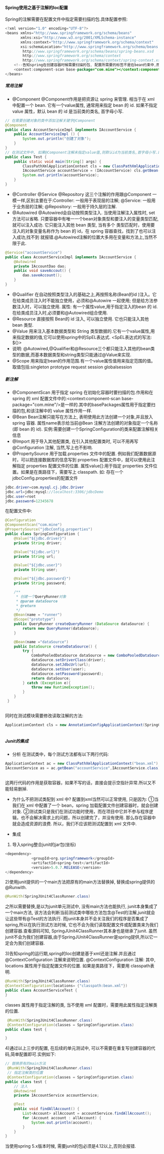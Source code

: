 
####  Spring使用之基于注解的Ioc配置



Spring的注解需要在配置文件中指定需要扫描的包.具体配置参照:

```java
<?xml version="1.0" encoding="UTF-8"?>
<beans xmlns="http://www.springframework.org/schema/beans"
       xmlns:xsi="http://www.w3.org/2001/XMLSchema-instance"
       xmlns:context="http://www.springframework.org/schema/context"
       xsi:schemaLocation="http://www.springframework.org/schema/beans
        http://www.springframework.org/schema/beans/spring-beans.xsd
        http://www.springframework.org/schema/context
        http://www.springframework.org/schema/context/spring-context.xsd">
    <!--告知spring在创建容器时候需要扫描的包, 配置所需要的标签不是在bean约束中,而是在一个名为context的名称空间和约束中.-->
    <context:component-scan base-package="com.mine"></context:component-scan>
</beans>


```

##### 常用注解
* @Component
 @Component作用是把资源让 spring 来管理. 相当于在 xml 中配置一个 bean. 它有一个value属性, 通常用来指定 bean 的 id. 如果不指定 value 属性，默认 bean 的 id 是当前类的类名, 首字母小写.

```java
// 在需要创建对象的类中添加注解关键字@Component
@Component
public class AccountServiceImpl implements IAccountService {
    public AccountServiceImpl () {
        System.out.println("创建了对象");
    }
}
// 在测试文件中, 如果@Component注解未指定value值,则默认id为当前类名,首字母小写.即下面的"accountServiceImpl".
public class Test {
    public static void main(String[] args) {
        ClassPathXmlApplicationContext cls = new ClassPathXmlApplicationContext("bean.xml");
        IAccountService accountService = (IAccountService) cls.getBean("accountServiceImpl");
        System.out.println(accountService);
    }
}

```
* @Controller @Service @Repository
这三个注解的作用跟@Component 一模一样,区别主要在于:Controller: 一般用于表现层的注解;  @Service: 一般用于业务层的注解; @Repository: 一般用于持久层的注解.
* @Autowired
 @Autowired会自动按照类型注入. 当使用注解注入属性时, set 方法可以省略. 只要容器中有唯一一个bean对象类型和要注入的变量类型匹配, 就可以注入成功. 它只能注入其他 bean 类型, 当有多个 类型匹配时，使用要注入的对象变量名称作为 bean 的 id，在 spring 容器查找，找到了也可以注入成功,找不到 就报错.@Autowired注解的位置大多用在变量和方法上,当然不限于此.

```java
@Service("accountService")
public class AccountServiceImpl implements IAccountService {
    @Autowired
    private IAccountDao dao;
    public void saveAccout() {
        dao.saveAccount();
    }
}

```
* @Qualifier
在自动按照类型注入的基础之上,再按照名称(Bean的id )注入。它在给类成员注入时不能独立使用，必须和@Autowire 一起使用; 但是给方法参数注入时，可以独立使用.
属性: 有一个属性value,用于指定注入的bean 的 id.
在给类成员注入时,必须要和@Autowired组合使用.
* @Resource
直接按照 Bean的 id 注入, 可以独立使用. 它也只能注入其他 bean 类型.
* @Value
用来注入基本数据类型和 String 类型数据的.它有一个value属性,用来指定数据的值,它可以使用spring中的SpEL表达式. <SpEL表达式的写法: ${}>
* 说明: @Autowired,@Qualifier和@Resource三个都只能注入其他的bean类型的数据,而基本数据类型和string类型只能通过@Value来实现.
* @Scope
用来指定bean的作用范围.有一个value属性值用来指定范围的值。
取值包括:singleton prototype request session globalsession

##### 新注解
* @ComponentScan
用于指定 spring 在初始化容器时要扫描的包.作用和在 spring 的 xml 配置文件中的:<context:component-scan base-package="com.mine"/>是一样的.其中的basePackages属性用于指定要扫描的包,和该注解中的 value 属性作用一样.
* @Bean
Bean注解只能写在方法上, 表明使用此方法创建一个对象,并且放入 spring 容器.
属性name表示给当前@Bean 注解方法创建的对象指定一个名称(即 bean 的 id).
实例:需要创建一个SpringConfiguration的类来配置注解相关信息
*  @Import
用于导入其他配置类, 在引入其他配置类时, 可以不用再写@Configuration 注解, 当然,写上也不影响.
* @PropertySource
用于加载.properties 文件中的配置. 例如我们配置数据源时，可以把连接数据库的信息写到 properties 配置文件中，就可以使用此注解指定 properties 配置文件的位置. 属性value[]:用于指定 properties 文件位置。如果是在类路径下，需要写上 classpath.
如:
存在一个jdbcConfig.properties的配置文件

```java
jdbc.driver=com.mysql.cj.jdbc.Driver
jdbc.url=jdbc:mysql://localhost:3306/jdbcDemo
jdbc.user=root
jdbc.password=12345678
```
在配置文件中:
```java
@Configuration
@ComponentScan("com.mine")
@PropertySource("jdbcConfig.properties")
public class SpringConfiguration {
    @Value("${jdbc.driver}")
    private String driver;

    @Value("${jdbc.url}")
    private String url;

    @Value("${jdbc.user}")
    private String user;

    @Value("${jdbc.password}")
    private String password;

    /**
     * 创建一个QueryRunner对象
     * @param dataSource
     * @return
     */
    @Bean(name = "runner")
    @Scope("prototype")
    public QueryRunner createQueryRunner (DataSource dataSource) {
        return new QueryRunner(dataSource);
    }

    @Bean(name ="dataSource")
    public DataSource createDataSource() {
        try {
            ComboPooledDataSource dataSource = new ComboPooledDataSource();
            dataSource.setDriverClass(driver);
            dataSource.setJdbcUrl(url);
            dataSource.setUser(user);
            dataSource.setPassword(password);
            return dataSource;
        } catch (Exception e){
            throw new RuntimeException();
        }
    }
 }
 
```

同时在测试模块需要修改读取注解的方法:

```java
ApplicationContext cls = new AnnotationConfigApplicationContext(SpringConfiguration.class);
        
```

##### Junit的集成
* 分析
在测试类中，每个测试方法都有以下两行代码:

```java
ApplicationContext ac = new ClassPathXmlApplicationContext("bean.xml"); 
IAccountService as = ac.getBean("accountService",IAccountService.class);
 
```
这两行代码的作用是获取容器，如果不写的话，直接会提示空指针异常.所以又不能轻易删掉.
* 为什么不把测试类配到 xml 中?
配置到xml当然可以正常使用, 只是因为:
①当我们在 xml 中配置了一个 bean，spring 加载配置文件创建容器时，就会创建对象.
②测试类只是我们在测试功能时使用，而在项目中它并不参与程序逻辑，也不会解决需求上的问题，所以创建完了，并没有使用. 那么存在容器中就会造成资源的浪费. 所以，我们不应该把测试配置到 xml 文件中.

* 集成
1) 导入spring整合junit的jar包(坐标)

```java
<dependency>
            <groupId>org.springframework</groupId>
            <artifactId>spring-test</artifactId>
            <version>5.0.7.RELEASE</version> 
</dependency>
```
2)使用junit提供的一个main方法把原有的main方法替换掉, 替换成spring提供的@Runwith. 

```java
@RunWith(SpringJUnit4ClassRunner.class)
```
之所以需要替换,是以为junit单元测试中, 没有main方法也能执行, junit本身集成了一个main方法, 该方法会判断当前测试类中哪些方法包含@Test的注解,junit就会让这些带有@Test的方法执行. 而junit本身并不会关注我们的程序是否集成了spring,所以在执行测试方法时候, 它也不会为我们读取配置文件或配置类来为我们创建容器.查看源码可知, SpringJUnit4ClassRunner其本身也是继承了junit. 虽然junit不会为我们创建容器,由于SpringJUnit4ClassRunner是spring提供,所以它一定会为我们创建容器.

3)告知spring的运行期,spring的Ioc创建是基于xml还是注解.并且通过@ContextConfiguration 注解来说明位置.
@ContextConfiguration 注解:
其中,
locations 属性用于指定配置文件的位置. 如果是类路径下，需要用 classpath表明.

```java
@RunWith(SpringJUnit4ClassRunner.class)
@ContextConfiguration(locations= {"classpath:bean.xml"})
public class AccountServiceTest {
}

```
 classes 属性用于指定注解的类, 当不使用 xml 配置时，需要用此属性指定注解类的位置.

```java
 @RunWith(SpringJUnit4ClassRunner.class)
 @ContextConfiguration(classes = SpringConfiguration.class)
public class test {

}
```
4)通过以上三步的配置, 在后续的单元测试中, 可以不需要在重复写创建容器的代码,简单配置即可.实例如下:

```java
// 替换原有的main方法
 @RunWith(SpringJUnit4ClassRunner.class)
 // 指定注解类的位置
 @ContextConfiguration(classes = SpringConfiguration.class)
public class test {
    // 注入
    @Autowired
    private IAccountService accountService;

    @Test
    public void findAllAccount() {
        List<Account> allAccount = accountService.findAllAccount();
        for (Account account : allAccount) {
            System.out.println(account);
        }
    }
}


```
当使用spring 5.x版本时候, 需要junit的包必须是4.12以上,否则会报错.
